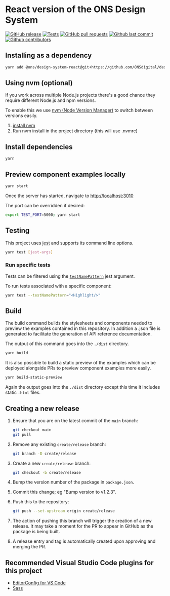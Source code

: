 # React version of the ONS Design System

[![GitHub release](https://img.shields.io/github/release/ONSdigital/design-system-react.svg)](https://github.com/ONSdigital/design-system-react/releases)
[![Tests](https://github.com/ONSdigital/design-system-react/actions/workflows/tests.yml/badge.svg)](https://github.com/ONSdigital/design-system-react/actions/workflows/tests.yml)
[![GitHub pull requests](https://img.shields.io/github/issues-pr-raw/ONSdigital/design-system-react.svg)](https://github.com/ONSdigital/design-system-react/pulls)
[![Github last commit](https://img.shields.io/github/last-commit/ONSdigital/design-system-react.svg)](https://github.com/ONSdigital/design-system-react/commits)
[![Github contributors](https://img.shields.io/github/contributors/ONSdigital/design-system-react.svg)](https://github.com/ONSdigital/design-system-react/graphs/contributors)

## Installing as a dependency

```bash
yarn add @ons/design-system-react@git+https://github.com/ONSdigital/design-system-react#v0.0.3
```

## Using nvm (optional)

If you work across multiple Node.js projects there's a good chance they require different Node.js and npm versions.

To enable this we use [nvm (Node Version Manager)](https://github.com/creationix/nvm) to switch between versions easily.

1. [install nvm](https://github.com/creationix/nvm#installation)
2. Run nvm install in the project directory (this will use .nvmrc)

## Install dependencies

```bash
yarn
```

## Preview component examples locally

```bash
yarn start
```

Once the server has started, navigate to <http://localhost:3010>

The port can be overridden if desired:

```bash
export TEST_PORT=5000; yarn start
```

## Testing

This project uses [jest](https://jestjs.io/docs/cli) and supports its command line options.

```bash
yarn test [jest-args]
```

### Run specific tests

Tests can be filtered using the [`testNamePattern`](https://jestjs.io/docs/cli#--testnamepatternregex) jest argument.

To run tests associated with a specific component:

```bash
yarn test --testNamePattern="<Highlight/>"
```

## Build

The build command builds the stylesheets and components needed to preview the examples
contained in this repository. In addition a .json file is generated to facilitate the
generation of API reference documentation.

The output of this command goes into the `./dist` directory.

```bash
yarn build
```

It is also possible to build a static preview of the examples which can be deployed
alongside PRs to preview component examples more easily.

```bash
yarn build-static-preview
```

Again the output goes into the `./dist` directory except this time it includes static
`.html` files.

## Creating a new release

1. Ensure that you are on the latest commit of the `main` branch:

    ```bash
    git checkout main
    git pull
    ```

2. Remove any existing `create/release` branch:

    ```bash
    git branch -D create/release
    ```

3. Create a new `create/release` branch:

    ```bash
    git checkout -b create/release
    ```

4. Bump the version number of the package in `package.json`.

5. Commit this change; eg "Bump version to v1.2.3".

6. Push this to the repository:

    ```bash
    git push --set-upstream origin create/release
    ```

7. The action of pushing this branch will trigger the creation of a new release. It may take a moment for the PR to appear in GitHub as the package is being built.

8. A release entry and tag is automatically created upon approving and merging the PR.

## Recommended Visual Studio Code plugins for this project

- [EditorConfig for VS Code](https://marketplace.visualstudio.com/items?itemName=EditorConfig.EditorConfig)
- [Sass](https://marketplace.visualstudio.com/items?itemName=robinbentley.sass-indented)
